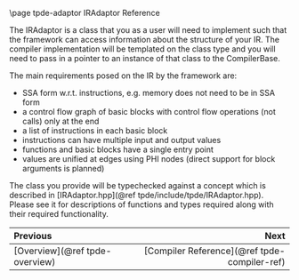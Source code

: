 \page tpde-adaptor IRAdaptor Reference

The IRAdaptor is a class that you as a user will need to implement such that the framework can access
information about the structure of your IR. The compiler implementation will be templated on the class type
and you will need to pass in a pointer to an instance of that class to the CompilerBase.

The main requirements posed on the IR by the framework are:
- SSA form w.r.t. instructions, e.g. memory does not need to be in SSA form
- a control flow graph of basic blocks with control flow operations (not calls) only at the end
- a list of instructions in each basic block
- instructions can have multiple input and output values
- functions and basic blocks have a single entry point
- values are unified at edges using PHI nodes (direct support for block arguments is planned)

The class you provide will be typechecked against a concept which is described in [IRAdaptor.hpp](@ref tpde/include/tpde/IRAdaptor.hpp).
Please see it for descriptions of functions and types required along with their required
functionality.

<div class="section_buttons">
 
| Previous          |                              Next |
|:------------------|----------------------------------:|
| [Overview](@ref tpde-overview) | [Compiler Reference](@ref tpde-compiler-ref) |
 
</div>

